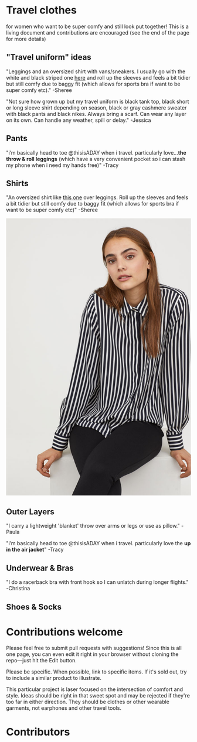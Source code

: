 # Travel clothes

for women who want to be super comfy and still look put together! This is a living document and contributions are encouraged (see the end of the page for more details)

## "Travel uniform" ideas

"Leggings and an oversized shirt with vans/sneakers. I usually go with the white and black striped one [here](http://www2.hm.com/en_gb/productpage.0688873015.html) and roll up the sleeves and feels a bit tidier but still comfy due to baggy fit (which allows for sports bra if want to be super comfy etc)." -Sheree

"Not sure how grown up but my travel uniform is black tank top, black short or long sleeve shirt depending on season, black or gray cashmere sweater with black pants and black nikes. Always bring a scarf. Can wear any layer on its own. Can handle any weather, spill or delay." -Jessica

## Pants

"i’m basically head to toe @thisisADAY when i travel. particularly love...**the throw & roll leggings** (which have a very convenient pocket so i can stash my phone when i need my hands free)" -Tracy

## Shirts

"An oversized shirt like [this one](http://www2.hm.com/en_gb/productpage.0688873015.html) over leggings. Roll up the sleeves and feels a bit tidier but still comfy due to baggy fit (which allows for sports bra if want to be super comfy etc)" -Sheree

![H&M long sleeve shirt](pics/hm_long_sleeved_shirt.jpg)

## Outer Layers

"I carry a lightweight 'blanket' throw over arms or legs or use as pillow." -Paula

"i’m basically head to toe @thisisADAY when i travel. particularly love the **up in the air jacket**" -Tracy

## Underwear & Bras

"I do a racerback bra with front hook so I can unlatch during longer flights." -Christina

## Shoes & Socks

# Contributions welcome

Please feel free to submit pull requests with suggestions! Since this is all one page, you can even edit it right in your browser without cloning the repo—just hit the Edit button. 

Please be specific. When possible, link to specific items. If it's sold out, try to include a similar product to illustrate. 

This particular project is laser focused on the intersection of comfort and style. Ideas should be right in that sweet spot and may be rejected if they're too far in either direction. They should be clothes or other wearable garments, not earphones and other travel tools. 

# Contributors

